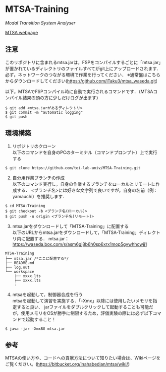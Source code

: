 # MTSA-Training
*Modal Transition System Analyser*

[MTSA webpage](http://mtsa.dc.uba.ar/)

## 注意 ##
このリポジトリに含まれるmtsa.jarは，FSPをコンパイルするごとに「mtsa.jar」が置かれているディレクトリのファイルすべてがgit上にアップロードされます．
必ず，ネットワークのつながる環境で作業を行ってください．
※通常盤はこちらからダウンロードしてください(https://github.com/iTaku3/mtsa_waseda.git)

以下，MTSAでFSPコンパイル時に自動で実行されるコマンドです．（MTSAコンパイル結果の頭の方に少しだけログが出ます）
```
$ git add <mtsa.jarがあるディレクトリ>
$ git commit -m "automatic logging"
$ git push
```

## 環境構築 ##
1. リポジトリのクローン  
以下のコマンドを自身のPCのターミナル（コマンドプロンプト）上で実行する
```
$ git clone https://github.com/tei-lab-univ/MTSA-Training.git
```

2. 自分用作業ブランチの作成  
以下のコマンド実行し，自身の作業するブランチをローカルとリモートに作成する．
<ブランチ名>には好きな文字列で良いですが，自身の名前（例：yamauchi）を推奨します．
```
$ cd MTSA-Training
$ git checkout -b <ブランチ名(ローカル)>
$ git push -u origin <ブランチ名(リモート)>
```

3. mtsa.jarをダウンロードして「MTSA-Training」に配置する  
以下のURLからmtsa.jarをダウンロードして，「MTSA-Training」ディレクトリ内に配置する．
mtsa.jar：https://waseda.box.com/s/asm6gj8b6h0sp6xrx1mop5gvwhhcwjj1
```
MTSA-Training
├── mtsa.jar /*ここに配置する*/
├── README.md
├── log.out
└── workspace
    ├── xxxx.lts
    ├── xxxx.lts
    :
```

4. mtsaを起動して，制御器合成を行う  
mtsaを起動して演習を実施する．「-Xmx」以降には使用したいメモリを指定すると良い．
jarファイルをダブルクリックして起動することも可能だが，使用メモリをOSが勝手に制限するため，評価実験の際には必ず以下コマンドで起動すること！
```
$ java -jar -Xmx8G mtsa.jar
```

## 参考 ##
MTSAの使い方や、コードへの貢献方法について知りたい場合は、Wikiページをご覧ください。(https://bitbucket.org/lnahabedian/mtsa/wiki/)